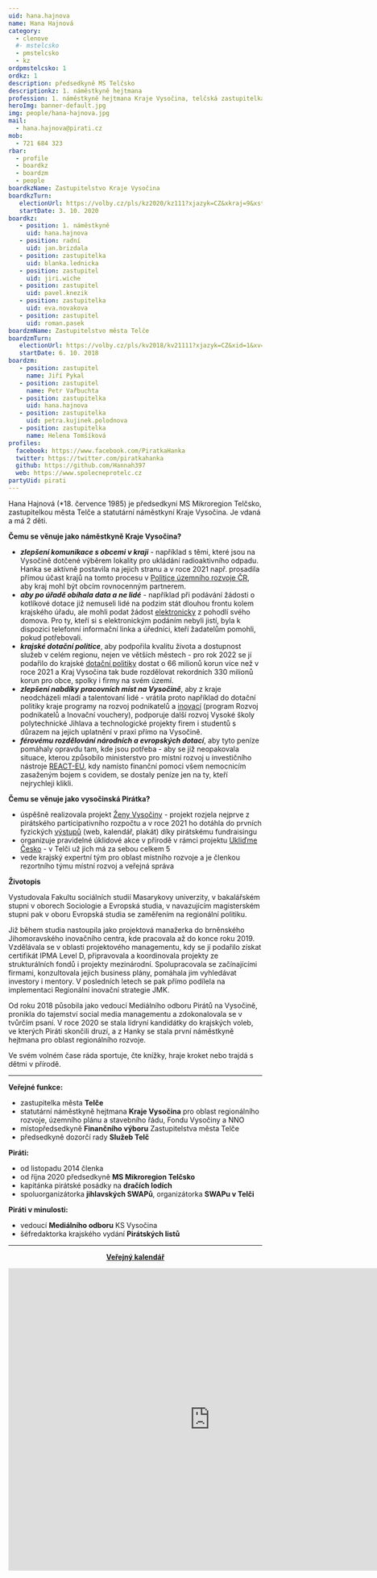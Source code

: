 ```yaml
---
uid: hana.hajnova
name: Hana Hajnová
category:
  - clenove
  #- mstelcsko
  - pmstelcsko
  - kz
ordpmstelcsko: 1
ordkz: 1
description: předsedkyně MS Telčsko
descriptionkz: 1. náměstkyně hejtmana
profession: 1. náměstkyně hejtmana Kraje Vysočina, telčská zastupitelka
heroImg: banner-default.jpg
img: people/hana-hajnova.jpg
mail:
  - hana.hajnova@pirati.cz
mob:
  - 721 684 323
rbar:
  - profile
  - boardkz
  - boardzm
  - people
boardkzName: Zastupitelstvo Kraje Vysočina
boardkzTurn:
   electionUrl: https://volby.cz/pls/kz2020/kz111?xjazyk=CZ&xkraj=9&xstrana=0&xv=2&xt=3
   startDate: 3. 10. 2020
boardkz:
   - position: 1. náměstkyně
     uid: hana.hajnova
   - position: radní
     uid: jan.brizdala
   - position: zastupitelka
     uid: blanka.lednicka
   - position: zastupitel
     uid: jiri.wiche
   - position: zastupitel
     uid: pavel.knezik
   - position: zastupitelka
     uid: eva.novakova
   - position: zastupitel
     uid: roman.pasek
boardzmName: Zastupitelstvo města Telče
boardzmTurn:
   electionUrl: https://volby.cz/pls/kv2018/kv21111?xjazyk=CZ&xid=1&xv=23&xdz=2&xnumnuts=6102&xobec=588024&xstrana=0&xstat=0&xodkaz=1
   startDate: 6. 10. 2018
boardzm:
   - position: zastupitel
     name: Jiří Pykal
   - position: zastupitel
     name: Petr Vařbuchta
   - position: zastupitelka
     uid: hana.hajnova
   - position: zastupitelka
     uid: petra.kujinek.polodnova
   - position: zastupitelka
     name: Helena Tomšíková
profiles:
  facebook: https://www.facebook.com/PiratkaHanka
  twitter: https://twitter.com/piratkahanka
  github: https://github.com/Hannah397
  web: https://www.spolecneprotelc.cz
partyUid: pirati
---
```


Hana Hajnová (*18. července 1985) je předsedkyní MS Mikroregion Telčsko, zastupitelkou města Telče a statutární náměstkyní Kraje Vysočina. Je vdaná a má 2 děti.

**Čemu se věnuje jako náměstkyně Kraje Vysočina?**

- ***zlepšení komunikace s obcemi v kraji*** - například s těmi, které jsou na Vysočině dotčené výběrem lokality pro ukládání radioaktivního odpadu. Hanka se aktivně postavila na jejich stranu a v roce 2021 např. prosadila přímou účast krajů na tomto procesu v [Politice územního rozvoje ČR](https://www.kr-vysocina.cz/politika-uzemniho-rozvoje-cr-kraj-vysocina-si-prosadil-primou-ucast-pri-vyberu-lokality-pro-uloziste/d-4108438/p1=3380), aby kraj mohl být obcím rovnocenným partnerem. 
- ***aby po úřadě obíhala data a ne lidé*** - například při podávání žádosti o kotlíkové dotace již nemuseli lidé na podzim stát dlouhou frontu kolem krajského úřadu, ale mohli podat žádost [elektronicky](https://www.kr-vysocina.cz/prijem-zadosti-do-dodatkove-vyzvy-kotlikovych-dotaci-iii-odstartoval/d-4109461/p1=3380) z pohodlí svého domova. Pro ty, kteří si s elektronickým podáním nebyli jistí, byla k dispozici telefonní informační linka a úředníci, kteří žadatelům pomohli, pokud potřebovali. 
- ***krajské dotační politice***, aby podpořila kvalitu života a dostupnost služeb v celém regionu, nejen ve větších městech - pro rok 2022 se jí podařilo do krajské [dotační politiky](https://vysocina.pirati.cz/tiskove-zpravy/pirati-na-vysocine-navrhuji-vice-penez/) dostat o 66 milionů korun více než v roce 2021 a Kraj Vysočina tak bude rozdělovat rekordních 330 milionů korun pro obce, spolky i firmy na svém území. 
- ***zlepšení nabdíky pracovních míst na Vysočině***, aby z kraje neodcházeli mladí a talentovaní lidé - vrátila proto například do dotační politiky kraje programy na rozvoj podnikatelů a [inovací](https://vysocina.pirati.cz/tiskove-zpravy/hana-hajnova-poptavka-po-inovacnich-voucherech/) (program Rozvoj podnikatelů a Inovační vouchery), podporuje další rozvoj Vysoké školy polytechnické Jihlava a technologické projekty firem i studentů s důrazem na jejich uplatnění v praxi přímo na Vysočině.
- ***férovému rozdělování národních a evropských dotací***, aby tyto peníze pomáhaly opravdu tam, kde jsou potřeba - aby se již neopakovala situace, kterou způsobilo ministerstvo pro místní rozvoj u investičního nástroje [REACT-EU](https://vysocina.pirati.cz/tiskove-zpravy/kraj-vysocina-ziska-1,3-miliard-z-financniho-nastroje-react-eu/), kdy namísto finanční pomoci všem nemocnicím zasaženým bojem s covidem, se dostaly peníze jen na ty, kteří nejrychleji klikli. 

**Čemu se věnuje jako vysočinská Pirátka?**

- úspěšně realizovala projekt [Ženy Vysočiny](https://www.zenyvysociny.cz) - projekt rozjela nejprve z pirátského participativního rozpočtu a v roce 2021 ho dotáhla do prvních fyzických [výstupů](https://vysocina.pirati.cz/tiskove-zpravy/zeny-vysociny-odhalily-svou-tvar) (web, kalendář, plakát) díky pirátskému fundraisingu 
- organizuje pravidelné úklidové akce v přírodě v rámci projektu [Ukliďme Česko](https://vysocina.pirati.cz/tiskove-zpravy/pirati-uklizeli-vysocinu/) - v Telči už jich má za sebou celkem 5 
- vede krajský expertní tým pro oblast místního rozvoje a je členkou rezortního týmu místní rozvoj a veřejná správa

**Životopis**

Vystudovala Fakultu sociálních studií Masarykovy univerzity, v bakalářském stupni v oborech Sociologie a Evropská studia, v navazujícím magisterském stupni pak v oboru Evropská studia se zaměřením na regionální politiku.

Již během studia nastoupila jako projektová manažerka do brněnského Jihomoravského inovačního centra, kde pracovala až do konce roku 2019. Vzdělávala se v oblasti projektového managementu, kdy se jí podařilo získat certifikát IPMA Level D, připravovala a koordinovala projekty ze strukturálních fondů i projekty mezinárodní. Spolupracovala se začínajícími firmami, konzultovala jejich business plány, pomáhala jim vyhledávat investory i mentory. V posledních letech se pak přímo podílela na implementaci Regionální inovační strategie JMK.

Od roku 2018 působila jako vedoucí Mediálního odboru Pirátů na Vysočině, pronikla do tajemství social media managementu a zdokonalovala se v tvůrčím psaní. V roce 2020 se stala lídryní kandidátky do krajských voleb, ve kterých Piráti skončili druzí, a z Hanky se stala první náměstkyně hejtmana pro oblast regionálního rozvoje.

Ve svém volném čase ráda sportuje, čte knížky, hraje kroket nebo trajdá s dětmi v přírodě.

---
**Veřejné funkce:**
* zastupitelka města **Telče**
*	statutární náměstkyně hejtmana **Kraje Vysočina** pro oblast regionálního rozvoje, územního plánu a stavebního řádu, Fondu Vysočiny a NNO
*	místopředsedkyně **Finančního výboru** Zastupitelstva města Telče
*	předsedkyně dozorčí rady **Služeb Telč**

**Piráti:**
* od listopadu 2014 členka
*	od října 2020 předsedkyně **MS Mikroregion Telčsko**
*	kapitánka pirátské posádky na **dračích lodích**
*	spoluorganizátorka **jihlavských SWAPů**, organizátorka **SWAPu v Telči**

**Piráti v minulosti:**
* vedoucí **Mediálního odboru** KS Vysočina
*	šéfredaktorka krajského vydání **Pirátských listů**

---
<style>
@media only screen and (max-width: 989px) {
  .desktop {
    visibility: hidden;
  }
}
@media only screen and (min-width: 990px) {
  .mobile {
    visibility: hidden;
  }
}
</style>

<div class="mobile">
  <p align="center"><a href="https://calendar.google.com/calendar/embed?src=hajnova.pirati%40gmail.com&ctz=Europe%2FPrague"><b>Veřejný kalendář</b></a></p>
</div>
<div class="hidden lg:block">
  <p align="center"><iframe src="https://calendar.google.com/calendar/embed?src=hajnova.pirati%40gmail.com&ctz=Europe%2FPrague" style="border: 0" width="800" height="600" frameborder="0" scrolling="no"></iframe></p>
</div>
